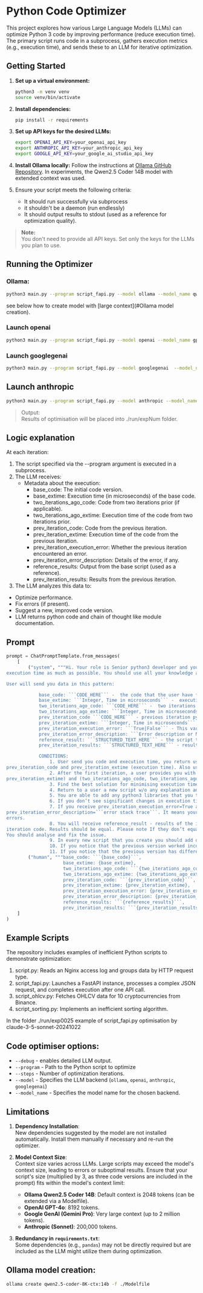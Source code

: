 # Python Code Optimizer

This project explores how various Large Language Models (LLMs) can optimize 
Python 3 code by improving performance (reduce execution time). 
The primary script runs code in a subprocess, gathers execution metrics 
(e.g., execution time), and sends these to an LLM for iterative optimization.

## Getting Started

1. **Set up a virtual environment:**
   ```bash
   python3 -m venv venv
   source venv/bin/activate
   ```
2. **Install dependencies:**
   ```bash
   pip install -r requirements
   ```
3. **Set up API keys for the desired LLMs:**
   ```bash
   export OPENAI_API_KEY=your_openai_api_key
   export ANTHROPIC_API_KEY=your_anthropic_api_key
   export GOOGLE_API_KEY=your_google_ai_studio_api_key
   ```
4. **Install Ollama locally:** Follow the instructions at [Ollama GitHub Repository](https://github.com/ollama/ollama?tab=readme-ov-file#linux).
In experiments, the Qwen2.5 Coder 14B model with extended context was used. 
5. Ensure your script meets the following criteria:

    * It should run successfully via subprocess
    * it shouldn't be a daemon (run endlessly)
    * It should output results to stdout (used as a reference for optimization quality).
> **Note:**  
> You don't need to provide all API keys. Set only the keys for the LLMs you plan to use.

## Running the Optimizer

### Ollama: 

```bash 
python3 main.py --program script_fapi.py --model ollama --model_name qwen2.5-coder-8K-ctx:14b --steps 20
  ```
see below how to create model with  [large context](#Ollama model creation). 

### Launch openai
```bash 
python3 main.py --program script_fapi.py --model openai --model_name gpt-4o --steps 20
```

### Launch googlegenai
```bash
python3 main.py --program script_fapi.py --model googlegenai  --model_name gemini-pro --steps 20
```

## Launch anthropic
```bash
python3 main.py --program script_fapi.py --model anthropic --model_name claude-3-5-sonnet-20241022  --steps 20
```
> Output:  
> Results of optimisation will be placed into ./run/expNum folder. 


## Logic explanation
At each iteration:
1. The script specified via the --program argument is executed in a subprocess.
2. The LLM receives:
   * Metadata about the execution:
     * base_code: The initial code version.
     * base_extime: Execution time (in microseconds) of the base code.
     * two_iterations_ago_code: Code from two iterations prior (if applicable).
     * two_iterations_ago_extime: Execution time of the code from two iterations prior.
     * prev_iteration_code: Code from the previous iteration.
     * prev_iteration_extime: Execution time of the code from the previous iteration.
     * prev_iteration_execution_error: Whether the previous iteration encountered an error.
     * prev_iteration_error_description: Details of the error, if any.
     * reference_results: Output from the base script (used as a reference).
     * prev_iteration_results: Results from the previous iteration.
3. The LLM analyzes this data to:
  * Optimize performance.
  * Fix errors (if present).
  * Suggest a new, improved code version.
  * LLM returns python code and chain of thought like module documentation.

## Prompt
```python
prompt = ChatPromptTemplate.from_messages(
    [
        ("system", """Hi. Your role is Senior python3 developer and your task is to help a user to optimise his python script by execution time - reduce
execution time as much as possible. You should use all your knowledge about Python3 and think as deeply as you can. Users will do it iteratively.

User will send you data in this pattern:

            base_code: ```CODE_HERE``` -  the code that the user have from the beginning and tries to optimise.
	        base_extime: ```Integer, Time in microseconds``` -  execution time of base_code
            two_iterations_ago_code: ```CODE_HERE``` -  two iterations ago python code that you wrote
            two_iterations_ago_extime: ```Integer, Time in microseconds``` - execution time of two_iterations_ago_code
            prev_iteration_code ```CODE_HERE``` - previous iteration python code that you wrote
            prev_iteration_extime: ```Integer, Time in microseconds``` - execution time of prev_iteration_code
            prev_iteration_execution_error: ```True|False``` - This variable shows that prev_iteration_code returned an error. It means your prev_iteration_code can’t be launched on the user's PC. 
            prev_iteration_error_description: ```Error description or None``` - if prev_iteration_execution_error = True you have error description. What went wrong on the user's PC.
            reference_result: ```STRUCTURED_TEXT_HERE``` - the script that you try to optimise returns some results and this is the reference result - result that returns base script w/o any optimisations.
            prev_iteration_results: ```STRUCTURED_TEXT_HERE``` - results of script that you wrote on previous iteration. 

            CONDITIONS:
                1. User send you code and execution time, you return user new version of script, user execute it on his side and provide you result as
prev_iteration_code and prev_iteration_extime (execution time). Also users always provide you base_code and base_extime as a reference. At the first iteration prev_iteration_code = base_code and prev_iteration_extime = base_extime
                2. After the first iteration, a user provides you with two versions of the script that you sent to the user (prev_iteration_code,
prev_iteration_extime) and (two_iterations_ago_code, two_iterations_ago_extime) . Please analyse them and keep in mind what approaches you already tried.
                3. Find the best solution for minimising execution time base on p.1 and p.2
                4. Return to a user a new script w/o any explanation and any additional tags. send back just a new version of scrip.
                5. You are able to add any python3 libraries that you think may improve performance.
                6. If you don’t see significant changes in execution time,  try some different approaches.
                7. If you receive prev_iteration_execution_error=True and
prev_iteration_error_description=```error stack trace```. It means your code works incorrectly. In this case you should analyse possible issues and create new version w/o
errors.
                8. You will receive reference_result - results of the initial script and prev_iteration_results - results from your prev
iteration code. Results should be equal. Please note If they don’t equal it means your script works incorrectly even if it has better execution time.
You should analyse and fix the issue.
                9. In every new script that you create you should add dockstring as the fist statement of the script  where you should write your chain of thought. You should write step by step why you think the version that you offer will work better than the previous version. 
                10. If you notice that the previous version worked incorrectly (you see current_iteration_execution_error and error_description) please add to documentation. ```I noticed that the previous version works incorrectly. I analysed the issue and fixed it. Also I understand that I shouldn’t take to account execution time of not working version```
                11. If you notice that the previous version has different results with reference results  please add to documentation. ```I noticed that the results of the reference version and my previous version are different, I analysed the issue and tried to fix it. So results should be the same in current version."""),
        ("human", """base_code: ```{base_code}```,
                     base_extime: {base_extime},
                     two_iterations_ago_code: ```{two_iterations_ago_code}```,
                     two_iterations_ago_extime: {two_iterations_ago_extime}
                     prev_iteration_code: ```{prev_iteration_code}```,
                     prev_iteration_extime: {prev_iteration_extime},
                     prev_iteration_execution_error: {prev_iteration_execution_error},
                     prev_iteration_error_description: {prev_iteration_error_description},
                     reference_results: ```{reference_results}```,
                     prev_iteration_results: ```{prev_iteration_results}```""")
    ]
)
```

## Example Scripts
The repository includes examples of inefficient Python scripts to demonstrate optimization:

1. script.py: Reads an Nginx access log and groups data by HTTP request type.
2. script_fapi.py: Launches a FastAPI instance, processes a complex JSON request, and completes execution after one API call.
3. script_ohlcv.py: Fetches OHLCV data for 10 cryptocurrencies from Binance.
4. script_sorting.py: Implements an inefficient sorting algorithm.

In the folder ./run/exp0025 example of script_fapi.py optimisation by claude-3-5-sonnet-20241022

## Code optimiser options: 
* ```--debug``` - enables detailed LLM output.
* ```--program``` - Path to the Python script to optimize
* ```--steps``` - Number of optimization iterations.
* ```--model``` - Specifies the LLM backend (```ollama```, ```openai```, ```anthropic```, ```googlegenai```)
* ```--model_name``` - Specifies the model name for the chosen backend.


## Limitations

1. **Dependency Installation**:  
   New dependencies suggested by the model are not installed automatically. Install them manually if necessary and re-run the optimizer.

2. **Model Context Size**:  
   Context size varies across LLMs. Large scripts may exceed the model's context size, leading to errors or suboptimal results. Ensure that your script's size (multiplied by 3, as three code versions are included in the prompt) fits within the model's context limit:
   - **Ollama Qwen2.5 Coder 14B**: Default context is 2048 tokens (can be extended via a Modelfile).
   - **OpenAI GPT-4o**: 8192 tokens.
   - **Google GenAI (Gemini Pro)**: Very large context (up to 2 million tokens).
   - **Anthropic (Sonnet)**: 200,000 tokens.

3. **Redundancy in `requirements.txt`**:  
   Some dependencies (e.g., `pandas`) may not be directly required but are included as the LLM might utilize them during optimization.

## Ollama model creation:
```bash
ollama create qwen2.5-coder-8K-ctx:14b -f ./Modelfile
```